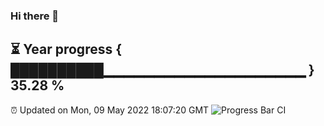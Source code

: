 ### Hi there 👋
⏳ Year progress { ██████████▁▁▁▁▁▁▁▁▁▁▁▁▁▁▁▁▁▁▁▁ } 35.28 %
---
⏰ Updated on Mon, 09 May 2022 18:07:20 GMT
![Progress Bar CI](https://github.com/Moyi321/Moyi321/workflows/Progress%20Bar%20CI/badge.svg)
